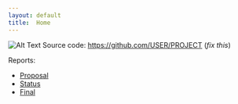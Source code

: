 ```yaml
---
layout: default
title:  Home
---
```


![Alt Text](https://www.google.com/url?sa=i&url=https%3A%2F%2Fwww.theverge.com%2F2019%2F3%2F12%2F18262243%2Fminecraft-xbox-game-pass-microsoft-subscription&psig=AOvVaw2QORsAHYxm60bSA3oerctT&ust=1573609405668000&source=images&cd=vfe&ved=0CAIQjRxqFwoTCNDD4IDG4-UCFQAAAAAdAAAAABAD)
Source code: https://github.com/USER/PROJECT (_fix this_)

Reports:

- [Proposal](proposal.html)
- [Status](status.html)
- [Final](final.html)


